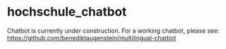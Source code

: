 # hochschule_chatbot

Chatbot is currently under construction. For a working chatbot, please see: https://github.com/benediktaugenstein/multilingual-chatbot
